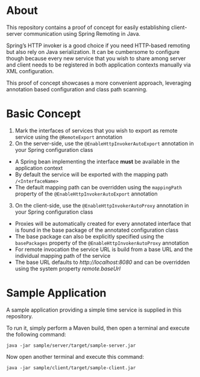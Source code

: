 About
=====

This repository contains a proof of concept for easily establishing 
client-server communication using Spring Remoting in Java.

Spring’s HTTP invoker is a good choice if you need HTTP-based remoting but also 
rely on Java serialization. It can be cumbersome to configure though because every 
new service that you wish to share among server and client needs to be registered 
in both application contexts manually via XML configuration.

This proof of concept showcases a more convenient approach, leveraging 
annotation based configuration and class path scanning.

Basic Concept
=============

1. Mark the interfaces of services that you wish to export as remote service using the `@RemoteExport` annotation
2. On the server-side, use the `@EnableHttpInvokerAutoExport` annotation in your Spring configuration class
  * A Spring bean implementing the interface **must** be available in the application context
  * By default the service will be exported with the mapping path `/<InterfaceName>`
  * The default mapping path can be overridden using the `mappingPath` property
   of the `@EnableHttpInvokerAutoExport` annotation
3. On the client-side, use the `@EnableHttpInvokerAutoProxy` annotation in your Spring configuration class
  * Proxies will be automatically created for every annotated interface that is 
  found in the base package of the annotated configuration class
  * The base package can also be explicitly specified using the `basePackages` property
   of the `@EnableHttpInvokerAutoProxy` annotation
  * For remote invocation the service URL is build from a base URL and the individual mapping path of the service
  * The base URL defaults to *http://localhost:8080* and can be overridden using the system property *remote.baseUrl*

Sample Application
==================

A sample application providing a simple time service is supplied in this repository.

To run it, simply perform a Maven build, then open a terminal and execute the following command:

```
java -jar sample/server/target/sample-server.jar
```

Now open another terminal and execute this command:
```
java -jar sample/client/target/sample-client.jar
```


